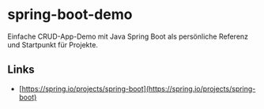# spring-boot-demo

Einfache CRUD-App-Demo mit Java Spring Boot als persönliche Referenz und Startpunkt für Projekte.

## Links

* [https://spring.io/projects/spring-boot](https://spring.io/projects/spring-boot)